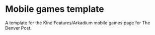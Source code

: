 # Mobile games template 

A template for the Kind Features/Arkadium mobile games page for The Denver Post.